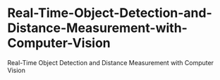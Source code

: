 # Real-Time-Object-Detection-and-Distance-Measurement-with-Computer-Vision
Real-Time Object Detection and Distance Measurement with Computer Vision
